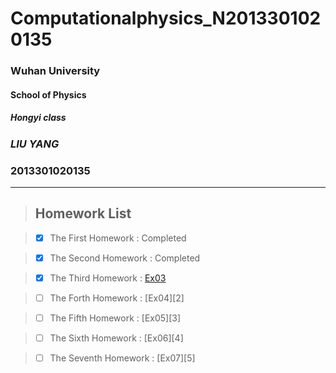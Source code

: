# Computationalphysics_N2013301020135
###  Wuhan University
####  School of Physics
#####  Hongyi class
###  *LIU YANG*
###  **2013301020135**

---

> ## Homework List

> - [x] The First Homework
: Completed

> - [x] The Second Homework
: Completed

> - [x] The Third Homework
: [Ex03](https://github.com/2013301020135/computationalphysics_N2013301020135/blob/master/Exercise-3/Homework%203.md)

> - [ ] The Forth Homework
: [Ex04][2]

> - [ ] The Fifth Homework
: [Ex05][3]

> - [ ] The Sixth Homework
: [Ex06][4]

> - [ ] The Seventh Homework
: [Ex07][5]


  


